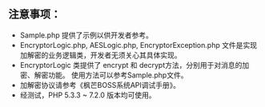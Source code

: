 注意事项：
-------------
- Sample.php 提供了示例以供开发者参考。
- EncryptorLogic.php, AESLogic.php, EncryptorException.php 文件是实现加解密的业务逻辑类，开发者无须关心其具体实现。
- EncryptorLogic 类提供了 encrypt 和 decrypt方法，分别用于对消息的加密、解密功能。
  使用方法可以参考Sample.php文件。
- 加解密协议请参考《枫芒BOSS系统API调试手册》。
- 经测试，PHP 5.3.3 ~ 7.2.0 版本均可使用。

